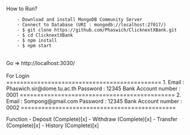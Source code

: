 How to Run?
```
    - Download and install MongoDB Community Server
    - Connect to Database (URI : mongodb://localhost:27017/)
    - $ git clone https://github.com/Phaswich/ClicknextXBank.git
    - $ cd ClicknextXBank
    - $ npm install
    - $ npm start
 ```
   <br>
   Go => http://localhost:3030/<br>
<br>
For Login<br>
=============================================
1. Email : Phaswich.sir@dome.tu.ac.th
   Password : 12345
   Bank Account number : 0001
=============================================
2. Email : Sompong@gmail.com
   Password : 12345
   Bank Account number : 0002
=============================================

Function - Deposit (Complete)[x]
         - Withdraw (Complete)[x]
         - Transfer (Complete)[x]
         - History (Complete)[x]
